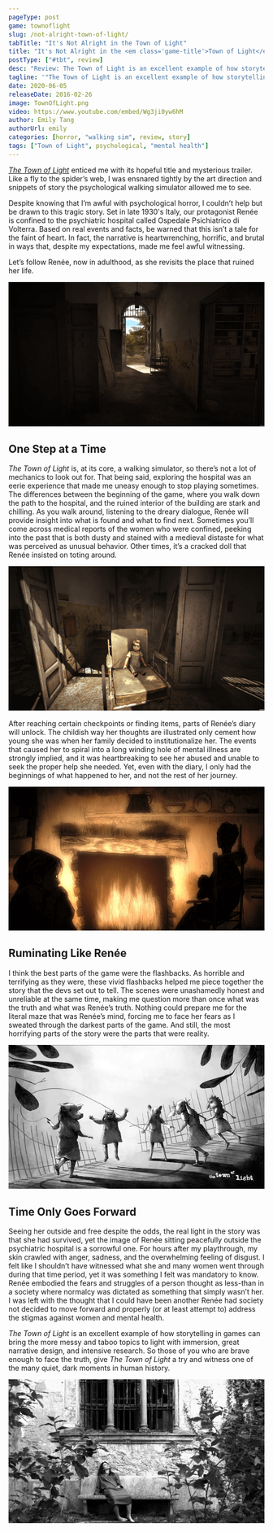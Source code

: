 ```yaml
---
pageType: post
game: townoflight
slug: /not-alright-town-of-light/
tabTitle: "It's Not Alright in the Town of Light"
title: "It's Not Alright in the <em class='game-title'>Town of Light</em>"
postType: ["#tbt", review]
desc: "Review: The Town of Light is an excellent example of how storytelling in games can bring the more messy and taboo topics to light with immersion, great narrative design, and intensive research."
tagline: '"The Town of Light is an excellent example of how storytelling in games can bring the more messy and taboo topics to light with immersion, great narrative design, and intensive research."'
date: 2020-06-05
releaseDate: 2016-02-26
image: TownOfLight.png
video: https://www.youtube.com/embed/Wg3ji0yw6hM
author: Emily Tang
authorUrl: emily
categories: [horror, "walking sim", review, story]
tags: ["Town of Light", psychological, "mental health"]
---
```


[_The Town of Light_](https://twitter.com/thetownoflight?ref_src=twsrc%5Egoogle%7Ctwcamp%5Eserp%7Ctwgr%5Eauthor) enticed me with its hopeful title and mysterious trailer. Like a fly to the spider’s web, I was ensnared tightly by the art direction and snippets of story the psychological walking simulator allowed me to see.

Despite knowing that I’m awful with psychological horror, I couldn’t help but be drawn to this tragic story. Set in late 1930's Italy, our protagonist Renée is confined to the psychiatric hospital called Ospedale Psichiatrico di Volterra. Based on real events and facts, be warned that this isn’t a tale for the faint of heart. In fact, the narrative is heartwrenching, horrific, and brutal in ways that, despite my expectations, made me feel awful witnessing.

Let’s follow Renée, now in adulthood, as she revisits the place that ruined her life.

![Town of Light gate entrance][image0]

## One Step at a Time

_The Town of Light_ is, at its core, a walking simulator, so there’s not a lot of mechanics to look out for. That being said, exploring the hospital was an eerie experience that made me uneasy enough to stop playing sometimes. The differences between the beginning of the game, where you walk down the path to the hospital, and the ruined interior of the building are stark and chilling. As you walk around, listening to the dreary dialogue, Renée will provide insight into what is found and what to find next. Sometimes you’ll come across medical reports of the women who were confined, peeking into the past that is both dusty and stained with a medieval distaste for what was perceived as unusual behavior. Other times, it’s a cracked doll that Renée insisted on toting around.

![Abandoned doll in an old tattered room][image1]

After reaching certain checkpoints or finding items, parts of Renée’s diary will unlock. The childish way her thoughts are illustrated only cement how young she was when her family decided to institutionalize her. The events that caused her to spiral into a long winding hole of mental illness are strongly implied, and it was heartbreaking to see her abused and unable to seek the proper help she needed. Yet, even with the diary, I only had the beginnings of what happened to her, and not the rest of her journey.

![Two silhouettes in front of the fireplace][image2]

## Ruminating Like Renée

I think the best parts of the game were the flashbacks. As horrible and terrifying as they were, these vivid flashbacks helped me piece together the story that the devs set out to tell. The scenes were unashamedly honest and unreliable at the same time, making me question more than once what was the truth and what was Renée’s truth. Nothing could prepare me for the literal maze that was Renée’s mind, forcing me to face her fears as I sweated through the darkest parts of the game. And still, the most horrifying parts of the story were the parts that were reality.

![Kids with animal heads playing jump rope][image3]

## Time Only Goes Forward

Seeing her outside and free despite the odds, the real light in the story was that she had survived, yet the image of Renée sitting peacefully outside the psychiatric hospital is a sorrowful one. For hours after my playthrough, my skin crawled with anger, sadness, and the overwhelming feeling of disgust. I felt like I shouldn’t have witnessed what she and many women went through during that time period, yet it was something I felt was mandatory to know. Renée embodied the fears and struggles of a person thought as less-than in a society where normalcy was dictated as something that simply wasn’t her. I was left with the thought that I could have been another Renée had society not decided to move forward and properly (or at least attempt to) address the stigmas against women and mental health.

_The Town of Light_ is an excellent example of how storytelling in games can bring the more messy and taboo topics to light with immersion, great narrative design, and intensive research. So those of you who are brave enough to face the truth, give _The Town of Light_ a try and witness one of the many quiet, dark moments in human history.

![Photo of woman on bench outside][image4]

[image0]: ../../../images/post/townoflight/TownOfLight0.png
[image1]: ../../../images/post/townoflight/TownOfLight1.png
[image2]: ../../../images/post/townoflight/TownOfLight2.png
[image3]: ../../../images/post/townoflight/TownOfLight3.png
[image4]: ../../../images/post/townoflight/TownOfLight4.png
[image5]: ../../../images/post/townoflight/TownOfLight5.png
